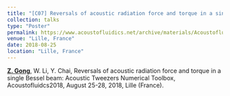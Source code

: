 ```yaml
---
title: "[C07] Reversals of acoustic radiation force and torque in a single Bessel beam: Acoustic Tweezers Numerical Toolbox"
collection: talks
type: "Poster"
permalink: https://www.acoustofluidics.net/archive/materials/Acoustofluidics_2018_Materials.pdf
venue: "Lille, France"
date: 2018-08-25
location: "Lille, France"
---
```


<u><b>Z. Gong</b></u>, W. Li, Y. Chai, Reversals of acoustic radiation force and torque in a single Bessel beam: Acoustic Tweezers Numerical Toolbox, Acoustofluidcs2018, August 25-28, 2018, Lille (France).
